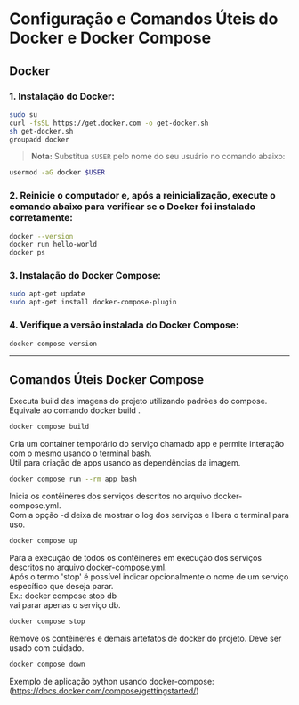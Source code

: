 # Configuração e Comandos Úteis do Docker e Docker Compose

## Docker

### 1. **Instalação do Docker:**

```bash
sudo su
curl -fsSL https://get.docker.com -o get-docker.sh
sh get-docker.sh
groupadd docker
```

> **Nota:** Substitua `$USER` pelo nome do seu usuário no comando abaixo:

```bash
usermod -aG docker $USER
```

### 2. **Reinicie o computador** e, após a reinicialização, execute o comando abaixo para verificar se o Docker foi instalado corretamente:

```bash
docker --version
docker run hello-world
docker ps
```

### 3. **Instalação do Docker Compose:**

```bash
sudo apt-get update
sudo apt-get install docker-compose-plugin
```

### 4. **Verifique a versão instalada do Docker Compose:**

```bash
docker compose version
```

---

## Comandos Úteis Docker Compose

Executa build das imagens do projeto utilizando padrões do compose. Equivale ao comando docker build .

```bash
docker compose build
```

Cria um container temporário do serviço chamado app e permite interação com o mesmo usando o terminal bash. <br>
Útil para criação de apps usando as dependências da imagem.

```bash
docker compose run --rm app bash
```

Inicia os contêineres dos serviços descritos no arquivo docker-compose.yml. <br>
Com a opção -d deixa de mostrar o log dos serviços e libera o terminal para uso.

```bash
docker compose up
```

Para a execução de todos os contêineres em execução dos serviços descritos no arquivo docker-compose.yml. <br>
Após o termo 'stop' é possível indicar opcionalmente o nome de um serviço específico que deseja parar. <br>
Ex.: docker compose stop db <br>
vai parar apenas o serviço db.

```bash
docker compose stop
```

Remove os contêineres e demais artefatos de docker do projeto. Deve ser usado com cuidado.

```bash
docker compose down
```

Exemplo de aplicação python usando docker-compose: <br>
(https://docs.docker.com/compose/gettingstarted/)